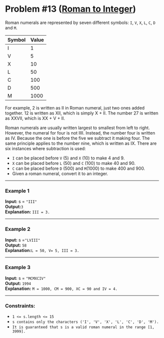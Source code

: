 # Problem #13 ([Roman to Integer](https://leetcode.com/problems/roman-to-integer/))

Roman numerals are represented by seven different symbols: `I`, `V`, `X`, `L`, `C`, `D` and `M`.

| Symbol | Value |
| ------ | ---   |
| I      | 1     |  
| V      |     5 |   
|X       |     10| 
|L       |   50  |  
|C       |   100 | 
|D       |   500 | 
|M       |   1000| 

For example, 2 is written as II in Roman numeral, just two ones added together. 12 is written as XII, which is simply X + II. The number 27 is written as XXVII, which is XX + V + II. <br/>

Roman numerals are usually written largest to smallest from left to right. However, the numeral for four is not IIII. Instead, the number four is written as IV. Because the one is before the five we subtract it making four. The same principle applies to the number nine, which is written as IX. There are six instances where subtraction is used: <br/>

- `I` can be placed before `V` (5) and `X` (10) to make 4 and 9. <br/>
- `X` can be placed before `L` (50) and `C` (100) to make 40 and 90. <br/>
- `C` can be placed before `D` (500) and `M`(1000) to make 400 and 900. <br/>
- Given a roman numeral, convert it to an integer.

***

### **Example 1**

**Input:** s = ` "III" ` <br/>
**Output:**` 3 `<br/>
**Explanation:**  ` III = 3. `

***

### **Example 2**

**Input:** s =` "LVIII" `<br/>
**Output:** ` 58 ` <br/>
**Explanation:**` L = 50, V= 5, III = 3. `

***
### **Example 3**

**Input:** s = ` "MCMXCIV" ` <br/>
**Output:** ` 1994 `<br/>
**Explanation:** ` M = 1000, CM = 900, XC = 90 and IV = 4. `

***

### **Constraints:**


- `1 <= s.length <= 15`
- `s contains only the characters ('I', 'V', 'X', 'L', 'C', 'D', 'M').`
- `It is guaranteed that s is a valid roman numeral in the range [1, 3999].`
